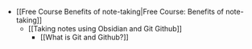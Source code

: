 * [[Free Course Benefits of note-taking|Free Course: Benefits of note-taking]]
	* [[Taking notes using Obsidian and Git Github]]
		* [[What is Git and Github?]]

